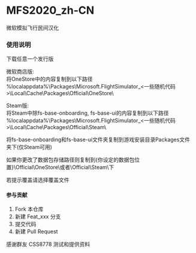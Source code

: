# MFS2020_zh-CN

微软模拟飞行民间汉化

### 使用说明

下载任意一个发行版

微软商店版:<br>
将OneStore中的内容复制到以下路径
%localappdata%\Packages\Microsoft.FlightSimulator_<一些随机代码>\Local\Cache\Packages\Official\OneStore\

Steam版:<br>
将Steam中除fs-base-onboarding, fs-base-ui的内容复制到以下路径
%localappdata%\Packages\Microsoft.FlightSimulator_<一些随机代码>\Local\Cache\Packages\Official\Steam\

将fs-base-onboarding和fs-base-ui文件夹复制到游戏安装目录Packages文件夹下(仅Steam可用)

如果你更改了数据包存储路径则复制到{你设定的数据包位置}\Official\OneStore\或者\Official\Steam\下

若提示覆盖请选择覆盖文件

#### 参与贡献

1.  Fork 本仓库
2.  新建 Feat_xxx 分支
3.  提交代码
4.  新建 Pull Request

感谢群友 CSS8778 测试和提供资料
